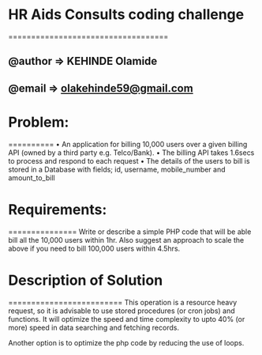 # HR Aids Consults coding challenge
===================================

## @author => KEHINDE Olamide 
## @email => olakehinde59@gmail.com

# Problem:
==========
• An application for billing 10,000 users over a given billing API (owned by a third
party e.g. Telco/Bank).
• The billing API takes 1.6secs to process and respond to each request
• The details of the users to bill is stored in a Database with fields; id, username, 
mobile_number and amount_to_bill

# Requirements:
===============
Write or describe a simple PHP code that will be able bill all the 10,000 users within 
1hr.
Also suggest an approach to scale the above if you need to bill 100,000 users within 
4.5hrs. 

# Description of Solution
=========================
This operation is a resource heavy request, so it is advisable to use stored procedures (or cron jobs) and functions. 
It will optimize the speed and time complexity to upto 40% (or more) speed in data searching and fetching records. 

Another option is to optimize the php code by reducing the use of loops.
